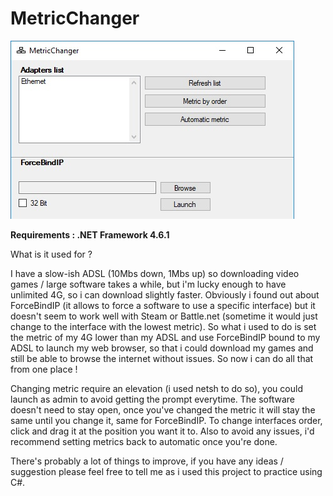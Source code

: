 # MetricChanger

![MetricChangerScreenshot](MetricChangerScreen.jpg)

**Requirements : .NET Framework 4.6.1**

What is it used for ?

I have a slow-ish ADSL (10Mbs down, 1Mbs up) so downloading video games / large software takes a while, but i'm lucky enough to have unlimited 4G, so i can download slightly faster. Obviously i found out about ForceBindIP (it allows to force a software to use a specific interface) but it doesn't seem to work well with Steam or Battle.net (sometime it would just change to the interface with the lowest metric).
So what i used to do is set the metric of my 4G lower than my ADSL and use ForceBindIP bound to my ADSL to launch my web browser, so that 
i could download my games and still be able to browse the internet without issues.
So now i can do all that from one place !

Changing metric require an elevation (i used netsh to do so), you could launch as admin to avoid getting the prompt everytime.
The software doesn't need to stay open, once you've changed the metric it will stay the same until you change it, same for ForceBindIP.
To change interfaces order, click and drag it at the position you want it to.
Also to avoid any issues, i'd recommend setting metrics back to automatic once you're done.


There's probably a lot of things to improve, if you have any ideas / suggestion please feel free to tell me as i used this project to practice using C#.
